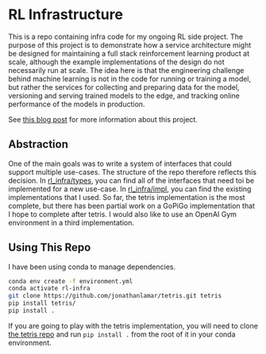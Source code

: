# RL Infrastructure

This is a repo containing infra code for my ongoing RL side project. The purpose of this project is to demonstrate how
a service architecture might be designed for maintaining a full stack reinforcement learning product at scale, although
the example implementations of the design do not necessarily run at scale. The idea here is that the engineering
challenge behind machine learning is not in the code for running or training a model, but rather the services for
collecting and preparing data for the model, versioning and serving trained models to the edge, and tracking online
performance of the models in production.

See [this blog post](https://www.jonalarm.com/https://www.jonalarm.com/infra/infra_1/) for more information about this
project.

## Abstraction

One of the main goals was to write a system of interfaces that could support multiple use-cases. The structure of the
repo therefore reflects this decision. In
[rl_infra/types](https://github.com/jonathanlamar/rl-infra/tree/main/rl_infra/types), you can find all of the interfaces
that need toi be implemented for a new use-case. In
[rl_infra/impl](https://github.com/jonathanlamar/rl-infra/tree/main/rl_infra/impl), you can find the existing
implementations that I used. So far, the tetris implementation is the most complete, but there has been partial work on
a GoPiGo implementation that I hope to complete after tetris. I would also like to use an OpenAI Gym environment in a
third implementation.

## Using This Repo

I have been using conda to manage dependencies.

```bash
conda env create -f environment.yml
conda activate rl-infra
git clone https://github.com/jonathanlamar/tetris.git tetris
pip install tetris/
pip install .
```

If you are going to play with the tetris implementation, you will need to clone
[the tetris repo](https://github.com/jonathanlamar/tetris) and run `pip install .` from the root of it in your conda
environment.
